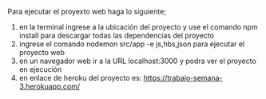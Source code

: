 Para ejecutar el proyexto web haga lo siguiente;


1. en la terminal ingrese a la ubicación del proyecto
y use el comando npm install para descargar todas
las dependencias del proyecto 
2. ingrese el comando nodemon src/app -e js,hbs,json para
ejecutar el proyecto web
3. en un navegador web ir a la URL localhost:3000 y podra ver
el proyecto en ejecución
4. en enlace de heroku del proyecto es: https://trabajo-semana-3.herokuapp.com/